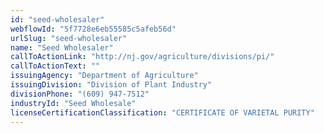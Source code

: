 ```yaml
---
id: "seed-wholesaler"
webflowId: "5f7728e6eb55585c5afeb56d"
urlSlug: "seed-wholesaler"
name: "Seed Wholesaler"
callToActionLink: "http://nj.gov/agriculture/divisions/pi/"
callToActionText: ""
issuingAgency: "Department of Agriculture"
issuingDivision: "Division of Plant Industry"
divisionPhone: "(609) 947-7512"
industryId: "Seed Wholesale"
licenseCertificationClassification: "CERTIFICATE OF VARIETAL PURITY"
---
```

